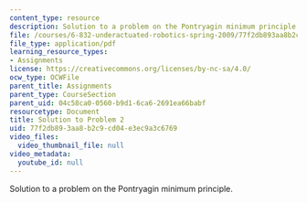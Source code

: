 ```yaml
---
content_type: resource
description: Solution to a problem on the Pontryagin minimum principle.
file: /courses/6-832-underactuated-robotics-spring-2009/77f2db893aa8b2c9cd04e3ec9a3c6769_MIT6_832s09_sol_pset02.pdf
file_type: application/pdf
learning_resource_types:
- Assignments
license: https://creativecommons.org/licenses/by-nc-sa/4.0/
ocw_type: OCWFile
parent_title: Assignments
parent_type: CourseSection
parent_uid: 04c58ca0-0560-b9d1-6ca6-2691ea66babf
resourcetype: Document
title: Solution to Problem 2
uid: 77f2db89-3aa8-b2c9-cd04-e3ec9a3c6769
video_files:
  video_thumbnail_file: null
video_metadata:
  youtube_id: null
---
```

Solution to a problem on the Pontryagin minimum principle.